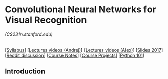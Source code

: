 # Convolutional Neural Networks for Visual Recognition 
###### (CS231n.stanford.edu)
[[Syllabus](http://cs231n.stanford.edu/syllabus.html)] 
[[Lectures videos (Andrej)](https://www.youtube.com/watch?v=NfnWJUyUJYU&list=PLerDaYy5NBQ4zobwuVS7uV8xYiT5vAttD)] 
[[Lectures videos (Alex)](https://www.youtube.com/watch?v=g-PvXUjD6qg&list=PLlJy-eBtNFt6EuMxFYRiNRS07MCWN5UIA)] 
[[Slides 2017](http://cs231n.stanford.edu/slides/2017/)]
[[Reddit discussion](https://www.reddit.com/r/cs231n/)] 
[[Course Notes](http://cs231n.github.io/)] 
[[Course Projects](http://cs231n.stanford.edu/project.html)]
[[Python 101](http://cs231n.github.io/python-numpy-tutorial/)]

## Introduction
